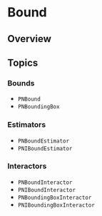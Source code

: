 # Bound

<!--summary-->

## Overview

<!--overview-->

## Topics

### Bounds
- ``PNBound``
- ``PNBoundingBox``

### Estimators
- ``PNBoundEstimator``
- ``PNIBoundEstimator``

### Interactors
- ``PNBoundInteractor``
- ``PNIBoundInteractor``
- ``PNBoundingBoxInteractor``
- ``PNIBoundingBoxInteractor``
